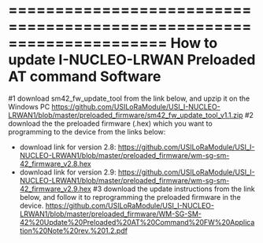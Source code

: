 =====================================================================
How to update I-NUCLEO-LRWAN Preloaded AT command Software
=====================================================================

#1 download sm42_fw_update_tool from the link below, and upzip it on the Windows PC
   https://github.com/USILoRaModule/USI_I-NUCLEO-LRWAN1/blob/master/preloaded_firmware/sm42_fw_update_tool_v1.1.zip
#2 download the the preloaded firmware (.hex) which you want to programming to the device from the links below:
   * download link for version 2.8:
      https://github.com/USILoRaModule/USI_I-NUCLEO-LRWAN1/blob/master/preloaded_firmware/wm-sg-sm-42_firmware_v2.8.hex
   * download link for version 2.9:
      https://github.com/USILoRaModule/USI_I-NUCLEO-LRWAN1/blob/master/preloaded_firmware/wm-sg-sm-42_firmware_v2.9.hex
#3 download the update instructions from the link below, and follow it to reprogramming the preloaded firmware in the device.
   https://github.com/USILoRaModule/USI_I-NUCLEO-LRWAN1/blob/master/preloaded_firmware/WM-SG-SM-42%20Update%20Preloaded%20AT%20Command%20FW%20Application%20Note%20rev.%201.2.pdf

